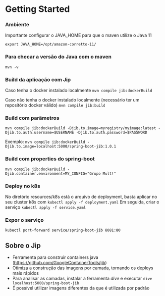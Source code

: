 # Getting Started

### Ambiente
Importante configurar o JAVA_HOME para que o maven utilize o Java 11

```export JAVA_HOME=/opt/amazon-corretto-11/```

### Para checar a versão do Java com o maven
```mvn -v```

### Build da aplicação com Jip
Caso tenha o docker instalado localmente
```mvn compile jib:dockerBuild```

Caso não tenha o docker instalado localmente (necessário ter um repositório docker válido)
```mvn compile jib:build```

### Build com parâmetros
```mvn compile jib:dockerBuild -Djib.to.image=myregistry/myimage:latest -Djib.to.auth.username=$USERNAME -Djib.to.auth.password=$PASSWORD```

Exemplo:
```mvn compile jib:dockerBuild -Djib.to.image=localhost:5000/spring-boot-jib:1.0.1```

### Build com properties do spring-boot
```mvn compile jib:dockerBuild -Djib.container.environment=MY_CONFIG="Grupo Mult!"```

### Deploy no k8s
No diretório resources/k8s está o arquivo de deployment, basta aplicar no seu cluster k8s com
```kubectl apply -f deployment.yaml```
Em seguida, criar o serviço
```kubectl apply -f service.yaml```

### Expor o serviço
```kubectl port-forward service/spring-boot-jib 8081:80```

## Sobre o Jip 
- Ferramenta para construir containers java (https://github.com/GoogleContainerTools/jib)
- Otimiza a construção das imagens por camada, tornando os deploys mais rápidos
- Para analisar as camadas, instalar a ferramenta *dive* e executar 
    ```dive localhost:5000/spring-boot-jib```
- É possível utilizar imagens diferentes da que é utilizada por padrão

